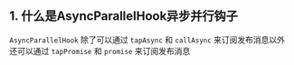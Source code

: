 ## 1. 什么是AsyncParallelHook异步并行钩子
`AsyncParallelHook` 除了可以通过 `tapAsync` 和 `callAsync` 来订阅发布消息以外
还可以通过 `tapPromise` 和 `promise` 来订阅发布消息